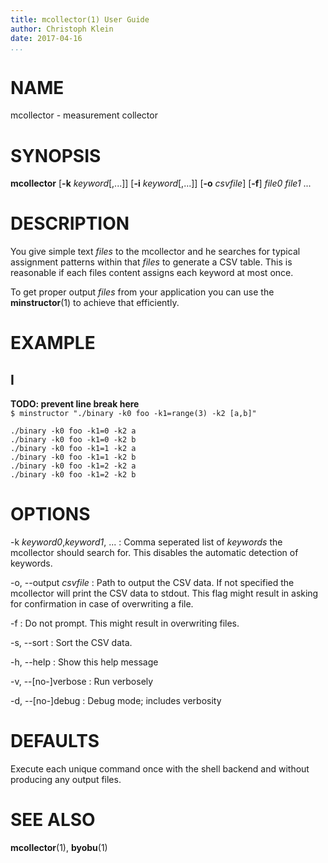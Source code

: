 ```yaml
---
title: mcollector(1) User Guide
author: Christoph Klein
date: 2017-04-16
...
```


# NAME

mcollector - measurement collector

# SYNOPSIS

**mcollector** [**-k** *keyword*[,...]] [**-i** *keyword*[,...]] [**-o** *csvfile*] [**-f**] *file0* *file1* ...

# DESCRIPTION

You give simple text *files* to the mcollector and he searches for
typical assignment patterns within that *files* to generate a CSV table.
This is reasonable if each files content assigns each keyword at
most once.

To get proper output *files* from your application you can use
the **minstructor**(1) to achieve that efficiently.

# EXAMPLE

## I
**TODO: prevent line break here**  
`$ minstructor "./binary -k0 foo -k1=range(3) -k2 [a,b]"`
```
./binary -k0 foo -k1=0 -k2 a
./binary -k0 foo -k1=0 -k2 b
./binary -k0 foo -k1=1 -k2 a
./binary -k0 foo -k1=1 -k2 b
./binary -k0 foo -k1=2 -k2 a
./binary -k0 foo -k1=2 -k2 b
```

# OPTIONS

-k *keyword0*,*keyword1*, ...
:   Comma seperated list of *keywords* the mcollector should search for.
    This disables the automatic detection of keywords.

-o, --output *csvfile*
:   Path to output the CSV data. If not specified the mcollector will
    print the CSV data to stdout. This flag might result in asking
    for confirmation in case of overwriting a file.

-f
:   Do not prompt. This might result in overwriting files.

-s, \--sort
:   Sort the CSV data.

-h, \--help
:   Show this help message

-v, \--[no-]verbose
:   Run verbosely

-d, \--[no-]debug
:   Debug mode; includes verbosity

# DEFAULTS

Execute each unique command once with the shell backend
and without producing any output files.

# SEE ALSO
**mcollector**(1), **byobu**(1)
